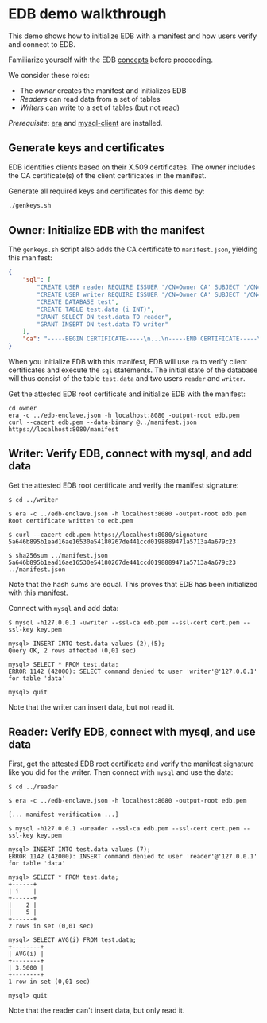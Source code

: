 # EDB demo walkthrough
This demo shows how to initialize EDB with a manifest and how users verify and connect to EDB.

Familiarize yourself with the EDB [concepts](https://docs.edgeless.systems/edgelessdb/#/getting-started/concepts) before proceeding.

We consider these roles:
* The *owner* creates the manifest and initializes EDB
* *Readers* can read data from a set of tables
* *Writers* can write to a set of tables (but not read)

*Prerequisite*: [era](https://github.com/edgelesssys/era) and [mysql-client](https://packages.ubuntu.com/focal/mysql-client) are installed.

## Generate keys and certificates
EDB identifies clients based on their X.509 certificates. The owner includes the CA certificate(s) of the client certificates in the manifest.

Generate all required keys and certificates for this demo by:
```sh
./genkeys.sh
```

## Owner: Initialize EDB with the manifest
The `genkeys.sh` script also adds the CA certificate to `manifest.json`, yielding this manifest:
```json
{
    "sql": [
        "CREATE USER reader REQUIRE ISSUER '/CN=Owner CA' SUBJECT '/CN=Reader'",
        "CREATE USER writer REQUIRE ISSUER '/CN=Owner CA' SUBJECT '/CN=Writer'",
        "CREATE DATABASE test",
        "CREATE TABLE test.data (i INT)",
        "GRANT SELECT ON test.data TO reader",
        "GRANT INSERT ON test.data TO writer"
    ],
    "ca": "-----BEGIN CERTIFICATE-----\n...\n-----END CERTIFICATE-----\n"
}
```

When you initialize EDB with this manifest, EDB will use `ca` to verify client certificates and execute the `sql` statements. The initial state of the database will thus consist of the table `test.data` and two users `reader` and `writer`.

Get the attested EDB root certificate and initialize EDB with the manifest:
```
cd owner
era -c ../edb-enclave.json -h localhost:8080 -output-root edb.pem
curl --cacert edb.pem --data-binary @../manifest.json https://localhost:8080/manifest
```

## Writer: Verify EDB, connect with mysql, and add data
Get the attested EDB root certificate and verify the manifest signature:
```
$ cd ../writer

$ era -c ../edb-enclave.json -h localhost:8080 -output-root edb.pem
Root certificate written to edb.pem

$ curl --cacert edb.pem https://localhost:8080/signature
5a646b895b1ead16ae16530e54180267de441ccd0198889471a5713a4a679c23

$ sha256sum ../manifest.json
5a646b895b1ead16ae16530e54180267de441ccd0198889471a5713a4a679c23  ../manifest.json
```

Note that the hash sums are equal. This proves that EDB has been initialized with this manifest.

Connect with `mysql` and add data:
```
$ mysql -h127.0.0.1 -uwriter --ssl-ca edb.pem --ssl-cert cert.pem --ssl-key key.pem

mysql> INSERT INTO test.data values (2),(5);
Query OK, 2 rows affected (0,01 sec)

mysql> SELECT * FROM test.data;
ERROR 1142 (42000): SELECT command denied to user 'writer'@'127.0.0.1' for table 'data'

mysql> quit
```

Note that the writer can insert data, but not read it.

## Reader: Verify EDB, connect with mysql, and use data
First, get the attested EDB root certificate and verify the manifest signature like you did for the writer. Then connect with `mysql` and use the data:
```
$ cd ../reader

$ era -c ../edb-enclave.json -h localhost:8080 -output-root edb.pem

[... manifest verification ...]

$ mysql -h127.0.0.1 -ureader --ssl-ca edb.pem --ssl-cert cert.pem --ssl-key key.pem

mysql> INSERT INTO test.data values (7);
ERROR 1142 (42000): INSERT command denied to user 'reader'@'127.0.0.1' for table 'data'

mysql> SELECT * FROM test.data;
+------+
| i    |
+------+
|    2 |
|    5 |
+------+
2 rows in set (0,01 sec)

mysql> SELECT AVG(i) FROM test.data;
+--------+
| AVG(i) |
+--------+
| 3.5000 |
+--------+
1 row in set (0,01 sec)

mysql> quit
```

Note that the reader can't insert data, but only read it.
